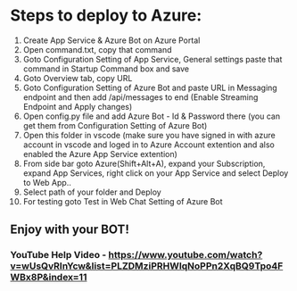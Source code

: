 # Steps to deploy to Azure:

1) Create App Service & Azure Bot on Azure Portal
2) Open command.txt, copy that command
3) Goto Configuration Setting of App Service, General settings paste that command in Startup Command box and save
4) Goto Overview tab, copy URL
5) Goto Configuration Setting of Azure Bot and paste URL in Messaging endpoint and then add /api/messages to end (Enable Streaming Endpoint and Apply changes)
6) Open config.py file and add Azure Bot - Id & Password there
(you can get them from Configuration Setting of Azure Bot)
7) Open this folder in vscode
(make sure you have signed in with azure account in vscode and loged in to Azure Account extention and also enabled the Azure App Service extention)
8) From side bar goto Azure(Shift+Alt+A), expand your Subscription, expand App Services, right click on your App Service and select Deploy to Web App..
9) Select path of your folder and Deploy
10) For testing goto Test in Web Chat Setting of Azure Bot

## Enjoy with your BOT!

### YouTube Help Video - https://www.youtube.com/watch?v=wUsQvRInYcw&list=PLZDMziPRHWIqNoPPn2XqBQ9Tpo4FWBx8P&index=11